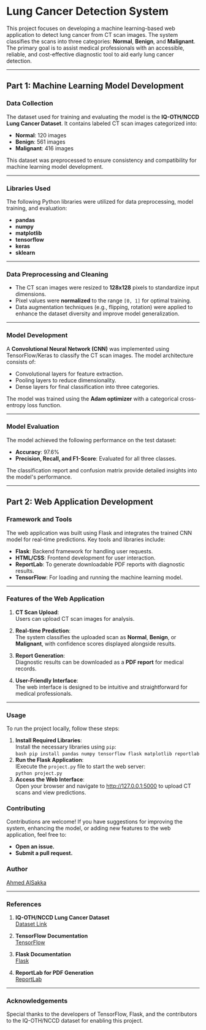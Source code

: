 # **Lung Cancer Detection System**

This project focuses on developing a machine learning-based web application to detect lung cancer from CT scan images. The system classifies the scans into three categories: **Normal**, **Benign**, and **Malignant**. The primary goal is to assist medical professionals with an accessible, reliable, and cost-effective diagnostic tool to aid early lung cancer detection.

---

## **Part 1: Machine Learning Model Development**

### **Data Collection**

The dataset used for training and evaluating the model is the **IQ-OTH/NCCD Lung Cancer Dataset**. It contains labeled CT scan images categorized into:
- **Normal**: 120 images  
- **Benign**: 561 images  
- **Malignant**: 416 images  

This dataset was preprocessed to ensure consistency and compatibility for machine learning model development.

---

### **Libraries Used**

The following Python libraries were utilized for data preprocessing, model training, and evaluation:
- **pandas**  
- **numpy**  
- **matplotlib**  
- **tensorflow**  
- **keras**  
- **sklearn**  

---

### **Data Preprocessing and Cleaning**

- The CT scan images were resized to **128x128** pixels to standardize input dimensions.  
- Pixel values were **normalized** to the range `[0, 1]` for optimal training.  
- Data augmentation techniques (e.g., flipping, rotation) were applied to enhance the dataset diversity and improve model generalization.  

---

### **Model Development**

A **Convolutional Neural Network (CNN)** was implemented using TensorFlow/Keras to classify the CT scan images. The model architecture consists of:  
- Convolutional layers for feature extraction.  
- Pooling layers to reduce dimensionality.  
- Dense layers for final classification into three categories.  

The model was trained using the **Adam optimizer** with a categorical cross-entropy loss function.

---

### **Model Evaluation**

The model achieved the following performance on the test dataset:  
- **Accuracy**: 97.6%  
- **Precision, Recall, and F1-Score**: Evaluated for all three classes.  

The classification report and confusion matrix provide detailed insights into the model's performance.  

---

## **Part 2: Web Application Development**

### **Framework and Tools**

The web application was built using Flask and integrates the trained CNN model for real-time predictions. Key tools and libraries include:
- **Flask**: Backend framework for handling user requests.  
- **HTML/CSS**: Frontend development for user interaction.  
- **ReportLab**: To generate downloadable PDF reports with diagnostic results.  
- **TensorFlow**: For loading and running the machine learning model.  

---

### **Features of the Web Application**

1. **CT Scan Upload**:  
   Users can upload CT scan images for analysis.  

2. **Real-time Prediction**:  
   The system classifies the uploaded scan as **Normal**, **Benign**, or **Malignant**, with confidence scores displayed alongside results.  

3. **Report Generation**:  
   Diagnostic results can be downloaded as a **PDF report** for medical records.  

4. **User-Friendly Interface**:  
   The web interface is designed to be intuitive and straightforward for medical professionals.

---

### **Usage**

To run the project locally, follow these steps:

1. **Install Required Libraries**:  
   Install the necessary libraries using `pip`:  
   ```bash pip install pandas numpy tensorflow flask matplotlib reportlab```
2. **Run the Flask Application**:  
   IExecute the `project.py` file to start the web server:  
   ```python project.py```
3. **Access the Web Interface**:  
   Open your browser and navigate to http://127.0.0.1:5000 to upload CT scans and view predictions.

### **Contributing**

Contributions are welcome! If you have suggestions for improving the system, enhancing the model, or adding new features to the web application, feel free to:

- **Open an issue.**
- **Submit a pull request.**

### **Author**

[Ahmed AlSakka](https://github.com/ahmedSakka)

---

### **References**

1. **IQ-OTH/NCCD Lung Cancer Dataset**  
   [Dataset Link](https://www.kaggle.com/datasets/hamdallak/the-iqothnccd-lung-cancer-dataset)

2. **TensorFlow Documentation**  
   [TensorFlow](https://www.tensorflow.org/)

3. **Flask Documentation**  
   [Flask](https://flask.palletsprojects.com/)

4. **ReportLab for PDF Generation**  
   [ReportLab](https://www.reportlab.com/)

---

### **Acknowledgements**

Special thanks to the developers of TensorFlow, Flask, and the contributors to the IQ-OTH/NCCD dataset for enabling this project.
